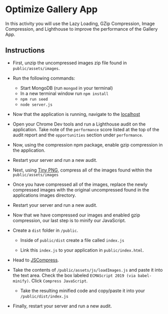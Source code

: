# Optimize Gallery App

In this activity you will use the Lazy Loading, GZip Compression, Image Compression, and Lighthouse to improve the performance of the Gallery App.

## Instructions

- First, unzip the uncompressed images zip file found in `public/assets/images`.

- Run the following commands:

  - Start MongoDB (run `mongod` in your terminal)
  - In a new terminal window run `npm install`
  - `npm run seed`
  - `node server.js`

- Now that the application is running, navigate to the [localhost](https://localhost:3000)

- Open your Chrome Dev tools and run a Lighthouse audit on the application. Take note of the `performance` score listed at the top of the audit report and the `opportunities` section under `performance`.

- Now, using the compression npm package, enable gzip compression in the application.

- Restart your server and run a new audit.

- Next, using [Tiny PNG](https://tinypng.com/), compress all of the images found within the `public/assets/images`

- Once you have compressed all of the images, replace the newly compressed images with the original uncompressed found in the applications images directory.

- Restart your server and run a new audit.

- Now that we have compressed our images and enabled gzip compression, our last step is to minify our JavaScript.

- Create a `dist` folder in `/public`.

  - Inside of `public/dist` create a file called `index.js`

  - Link this `index.js` to your application in `public/index.html`.

- Head to [JSCompress](https://jscompress.com/).

- Take the contents of `/public/assets/js/loadImages.js` and paste it into the text area. Check the box labeled `ECMAScript 2019 (via babel-minify)`. Click `Compress JavaScript`.

  - Take the resulting minified code and copy/paste it into your `/public/dist/index.js`

- Finally, restart your server and run a new audit.
